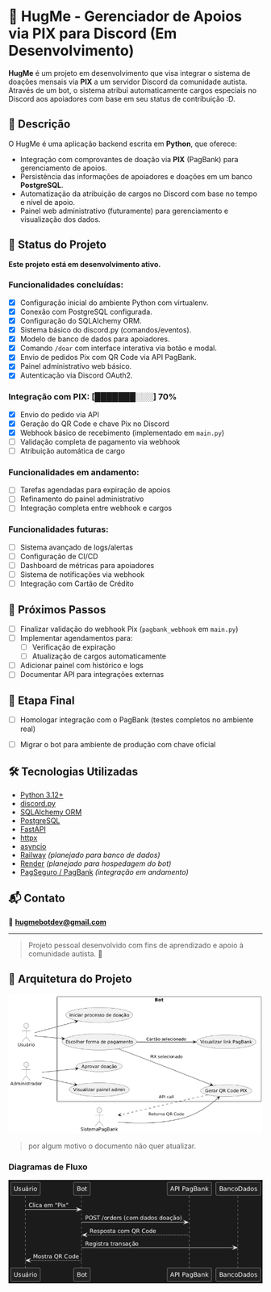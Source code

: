 # 🤗 HugMe - Gerenciador de Apoios via PIX para Discord (Em Desenvolvimento)

**HugMe** é um projeto em desenvolvimento que visa integrar o sistema de doações mensais via **PIX** a um servidor Discord da comunidade autista. Através de um bot, o sistema atribui automaticamente cargos especiais no Discord aos apoiadores com base em seu status de contribuição \:D.

## 📌 Descrição
O HugMe é uma aplicação backend escrita em **Python**, que oferece:
- Integração com comprovantes de doação via **PIX** (PagBank) para gerenciamento de apoios.
- Persistência das informações de apoiadores e doações em um banco **PostgreSQL**.
- Automatização da atribuição de cargos no Discord com base no tempo e nível de apoio.
- Painel web administrativo (futuramente) para gerenciamento e visualização dos dados.

## 🚧 Status do Projeto
**Este projeto está em desenvolvimento ativo.**

### Funcionalidades concluídas:
- [x] Configuração inicial do ambiente Python com virtualenv.
- [x] Conexão com PostgreSQL configurada.
- [x] Configuração do SQLAlchemy ORM.
- [x] Sistema básico do discord.py (comandos/eventos).
- [x] Modelo de banco de dados para apoiadores.
- [x] Comando `/doar` com interface interativa via botão e modal.
- [x] Envio de pedidos Pix com QR Code via API PagBank.
- [x] Painel administrativo web básico.
- [x] Autenticação via Discord OAuth2.
### Integração com PIX: [███████░░░] **70%**
- [x] Envio do pedido via API
- [x] Geração do QR Code e chave Pix no Discord
- [x] Webhook básico de recebimento (implementado em `main.py`)
- [ ] Validação completa de pagamento via webhook
- [ ] Atribuição automática de cargo
### Funcionalidades em andamento:

- [ ] Tarefas agendadas para expiração de apoios
- [ ] Refinamento do painel administrativo
- [ ] Integração completa entre webhook e cargos
### Funcionalidades futuras:
- [ ] Sistema avançado de logs/alertas
- [ ] Configuração de CI/CD
- [ ] Dashboard de métricas para apoiadores
- [ ] Sistema de notificações via webhook
- [ ] Integração com Cartão de Crédito

## 🧭 Próximos Passos
- [ ] Finalizar validação do webhook Pix (`pagbank_webhook` em `main.py`)
- [ ] Implementar agendamentos para:
  - [ ] Verificação de expiração
  - [ ] Atualização de cargos automaticamente
- [ ] Adicionar painel com histórico e logs
- [ ] Documentar API para integrações externas

## 🏁 Etapa Final
- [ ] Homologar integração com o PagBank (testes completos no ambiente real)
- [ ] Migrar o bot para ambiente de produção com chave oficial


## 🛠 Tecnologias Utilizadas
- [Python 3.12+](https://www.python.org/)
- [discord.py](https://github.com/Rapptz/discord.py)
- [SQLAlchemy ORM](https://www.sqlalchemy.org/)
- [PostgreSQL](https://www.postgresql.org/)
- [FastAPI](https://fastapi.tiangolo.com/)
- [httpx](https://www.python-httpx.org/)
- [asyncio](https://docs.python.org/3/library/asyncio.html)
- [Railway](https://railway.app/) *(planejado para banco de dados)*
- [Render](https://render.com/) *(planejado para hospedagem do bot)*
- [PagSeguro / PagBank](https://pagseguro.uol.com.br/) *(integração em andamento)*

## 📬 Contato
📧 **[hugmebotdev@gmail.com](mailto:hugmebotdev@gmail.com)**

---
> Projeto pessoal desenvolvido com fins de aprendizado e apoio à comunidade autista. 💙

## 🧱 Arquitetura do Projeto
![Diagrama de arquitetura](docs/casodeuso.png)
> por algum motivo o documento não quer atualizar.
### Diagramas de Fluxo
![pix](docs/fluxopix.png)
